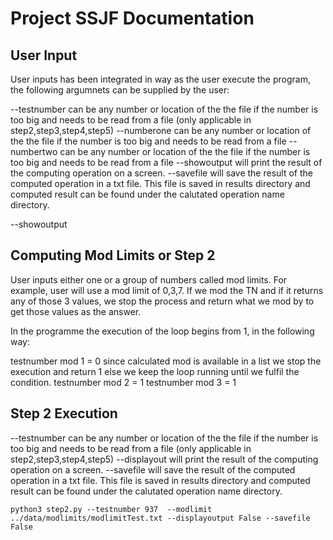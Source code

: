 # Project SSJF Documentation

## User Input

User inputs has been integrated in way as the user execute the program, the following argumnets can be supplied by the user:

--testnumber can be any number or location of the the file if the number is too big and needs to be read from a file (only applicable in step2,step3,step4,step5)
--numberone can be any number or location of the the file if the number is too big and needs to be read from a file
--numbertwo can be any number or location of the the file if the number is too big and needs to be read from a file
--showoutput will print the result of the computing operation on a screen.
--savefile will save the result of the computed operation in a txt file. This file is saved in results directory and computed result can be found under the calutated operation name directory.

--showoutput

## Computing Mod Limits or Step 2

User inputs either one or a group of numbers called mod limits. For example, user will use a mod limit of 0,3,7.
If we mod the TN and if it returns any of those 3 values, we stop the process and return what we mod by to get those values as the answer.

In the programme the execution of the loop begins from 1, in the following way:

testnumber mod 1 = 0
since calculated mod is available in a list we stop the execution and return 1
else we keep the loop running until we fulfil the condition.
testnumber mod 2 = 1
testnumber mod 3 = 1

## Step 2 Execution

--testnumber can be any number or location of the the file if the number is too big and needs to be read from a file (only applicable in step2,step3,step4,step5)
--displayout will print the result of the computing operation on a screen.
--savefile will save the result of the computed operation in a txt file. This file is saved in results directory and computed result can be found under the calutated operation name directory.

```
python3 step2.py --testnumber 937  --modlimit ../data/modlimits/modlimitTest.txt --displayoutput False --savefile False
```
